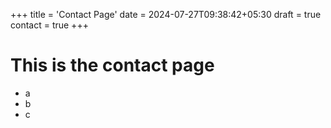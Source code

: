 +++
title = 'Contact Page'
date = 2024-07-27T09:38:42+05:30
draft = true
contact = true
+++
# This is the contact page 
- a
- b 
- c 